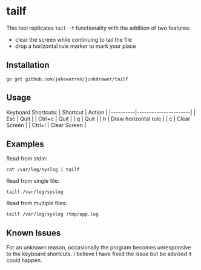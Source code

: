 # tailf

This tool replicates `tail -f` functionality with the addition of two features:  
* clear the screen while continuing to tail the file  
* drop a horizontal rule marker to mark your place

## Installation

```
go get github.com/jakewarren/junkdrawer/tailf
```

## Usage

Keyboard Shortcuts:
| Shortcut | Action               |
|----------|----------------------|
| Esc      | Quit                 |
| Ctrl+c   | Quit                 |
| q        | Quit                 |
| h        | Draw horizontal rule |
| c        | Clear Screen         |
| Ctrl+l   | Clear Screen         |


## Examples

Read from stdin:
```
cat /var/log/syslog | tailf
```
Read from single file:
```
tailf /var/log/syslog
```
Read from multiple files:
```
tailf /var/log/syslog /tmp/app.log
```

## Known Issues

For an unknown reason, occasionally the program becomes unresponsive to the keyboard shortcuts. I believe I have fixed the issue but be advised it could happen.
